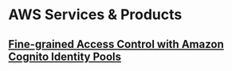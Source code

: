 # AWS Services & Products

## [Fine-grained Access Control with Amazon Cognito Identity Pools](https://www.youtube.com/watch?v=tAUmz94O2Qo&t=351s)
